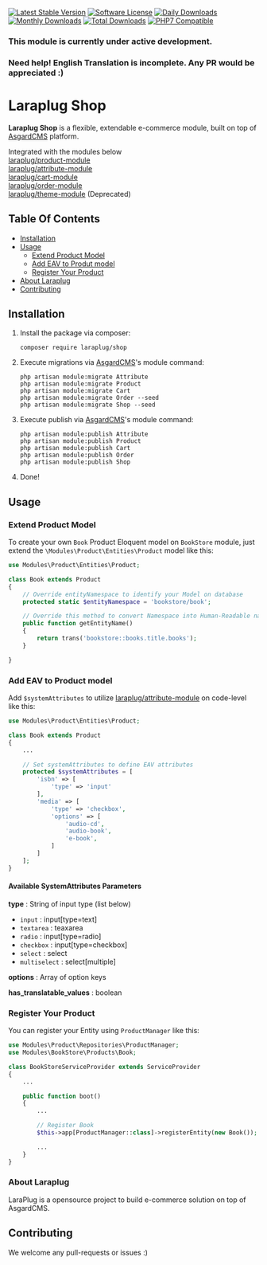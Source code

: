 [![Latest Stable Version](https://poser.pugx.org/laraplug/shop/v/stable.svg?format=flat-square)](https://github.com/laraplug/shop/releases)
[![Software License](https://poser.pugx.org/laraplug/shop/license.svg?format=flat-square)](LICENSE)
[![Daily Downloads](https://poser.pugx.org/laraplug/shop/d/daily.svg?format=flat-square)](https://packagist.org/packages/laraplug/shop)
[![Monthly Downloads](https://poser.pugx.org/laraplug/shop/d/monthly.svg?format=flat-square)](https://packagist.org/packages/laraplug/shop)
[![Total Downloads](https://poser.pugx.org/laraplug/shop/d/total.svg?format=flat-square)](https://packagist.org/packages/laraplug/shop)
[![PHP7 Compatible](https://img.shields.io/badge/php-7-green.svg?style=flat-square)](https://packagist.org/packages/laraplug/shop)

### This module is currently under active development.
### Need help! English Translation is incomplete. Any PR would be appreciated :)

# Laraplug Shop

**Laraplug Shop** is a flexible, extendable e-commerce module, built on top of [AsgardCMS](https://github.com/AsgardCms/Platform) platform.

Integrated with the modules below  
[laraplug/product-module](https://github.com/laraplug/product-module)  
[laraplug/attribute-module](https://github.com/laraplug/attribute-module)  
[laraplug/cart-module](https://github.com/laraplug/cart-module)  
[laraplug/order-module](https://github.com/laraplug/order-module)  
[laraplug/theme-module](https://github.com/laraplug/theme-module) (Deprecated)

## Table Of Contents

- [Installation](#installation)
- [Usage](#usage)
    - [Extend Product Model](#extend-product-model)
    - [Add EAV to Produt model](#add-eav-to-product-model)
    - [Register Your Product](#register-your-product)
- [About Laraplug](#about-laraplug)
- [Contributing](#contributing)


## Installation

1. Install the package via composer:
    ```shell
    composer require laraplug/shop
    ```

2. Execute migrations via [AsgardCMS](https://github.com/AsgardCms/Platform)'s module command:
    ```shell
    php artisan module:migrate Attribute
    php artisan module:migrate Product
    php artisan module:migrate Cart
    php artisan module:migrate Order --seed
    php artisan module:migrate Shop --seed
    ```

3. Execute publish via [AsgardCMS](https://github.com/AsgardCms/Platform)'s module command:
    ```shell
    php artisan module:publish Attribute
    php artisan module:publish Product
    php artisan module:publish Cart
    php artisan module:publish Order
    php artisan module:publish Shop

    ```

4. Done!

## Usage

### Extend Product Model

To create your own `Book` Product Eloquent model on `BookStore` module, just extend the `\Modules\Product\Entities\Product` model like this:

```php
use Modules\Product\Entities\Product;

class Book extends Product
{
    // Override entityNamespace to identify your Model on database
    protected static $entityNamespace = 'bookstore/book';

    // Override this method to convert Namespace into Human-Readable name
    public function getEntityName()
    {
        return trans('bookstore::books.title.books');
    }

}
```

### Add EAV to Product model

Add `$systemAttributes` to utilize [laraplug/attribute-module](https://github.com/laraplug/attribute-module) on code-level like this:

```php
use Modules\Product\Entities\Product;

class Book extends Product
{
    ...

    // Set systemAttributes to define EAV attributes
    protected $systemAttributes = [
        'isbn' => [
            'type' => 'input'
        ],
        'media' => [
            'type' => 'checkbox',
            'options' => [
                'audio-cd',
                'audio-book',
                'e-book',
            ]
        ]
    ];
}
```

#### Available SystemAttributes Parameters

**type** : String of input type (list below)
 - `input` : input[type=text]
 - `textarea` : teaxarea
 - `radio` : input[type=radio]
 - `checkbox` : input[type=checkbox]
 - `select` : select
 - `multiselect` : select[multiple]

**options** : Array of option keys

**has_translatable_values** : boolean

### Register Your Product

You can register your Entity using `ProductManager` like this:

```php
use Modules\Product\Repositories\ProductManager;
use Modules\BookStore\Products\Book;

class BookStoreServiceProvider extends ServiceProvider
{
    ...

    public function boot()
    {
        ...

        // Register Book
        $this->app[ProductManager::class]->registerEntity(new Book());

        ...
    }
}
```

### About Laraplug

LaraPlug is a opensource project to build e-commerce solution on top of AsgardCMS.


## Contributing

We welcome any pull-requests or issues :)
